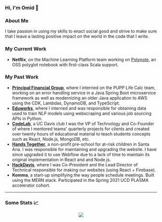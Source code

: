 ### Hi, I'm Omid 👋

### About Me 

I take passion in using my skills to enact social good and strive to make sure that I leave a lasting positive impact on the world in the code that I write. 

### My Current Work 
- **Netflix**, on the Machine Learning Platform team working on [Polynote](https://github.com/polynote/polynote), an OSS polyglot notebook with first-class Scala support. 

### My Past Work 
- [**Principal Financial Group**](https://www.principal.com/), where I interned on the PUPP Life Calc team, working on an error handling service in a Java Spring Boot microservice framework as well as modernizing an older Java application to AWS using the CDK, Lambdas, DynamoDB, and TypeScript. 
- [**Eduworks**](https://eduworks.com/), where I interned and was responsible for obtaining data used to train NLP models using webscraping and various job sourcing APIs in Python. 
- [**CodeLab**](https://www.codelabdavis.com/), a UC Davis club I was the VP of Technology and Co-Founder of where I mentored teams' quarterly projects for clients and created over twenty hours of educational material to teach students concepts such as React, Node.js, MongoDB, etc. 
- [**Hands Together**](https://www.handstogether-sa.org/), a non-profit pre-school for at-risk children in Santa Ana. I was responsible for maintaining and upgrading the website. I have since upgraded it to use Webflow due to a lack of time to maintain its original implementation in React and and Node.js. 
- [**HackDavis**](https://hackdavis.io/), where I was Co-President and the Lead Director of Technical responsible for making our websites (using React + Firebase). 
- **Komma**, a start-up simplifying the way people schedule meetings. Built using the MERN stack. Participated in the Spring 2021 UCD PLASMA accelerator cohort. 

---

### Some Stats 📈 

<p align="middle">
<img src=http://github-readme-streak-stats.herokuapp.com?user=omidmogasemi&theme=dark&date_format=M%20j%5B%2C%20Y%5D&fire=DD2727&sideLabels=DD8905)](https://git.io/streak-stats) /> 
</p> 

